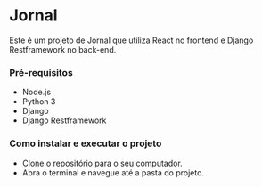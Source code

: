 # Jornal

Este é um projeto de Jornal que utiliza React no frontend e Django Restframework no back-end.

### Pré-requisitos
- Node.js
- Python 3
- Django
- Django Restframework

### Como instalar e executar o projeto
- Clone o repositório para o seu computador.
- Abra o terminal e navegue até a pasta do projeto.
